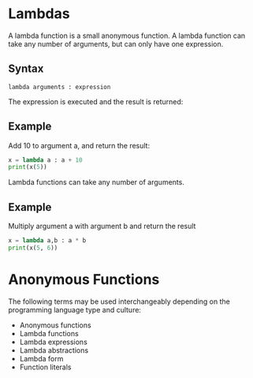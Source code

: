# Lambdas

A lambda function is a small anonymous function.
A lambda function can take any number of arguments, but can only
have one expression.

## Syntax

```
lambda arguments : expression
```

The expression is executed and the result is returned:

## Example

Add 10 to argument a, and return the result:

```python
x = lambda a : a + 10
print(x(5))
```

Lambda functions can take any number of arguments.

## Example

Multiply argument a with argument b and return the result

```python
x = lambda a,b : a * b
print(x(5, 6))
```

# Anonymous Functions

The following terms may be used interchangeably depending on the programming language type and culture:

- Anonymous functions
- Lambda functions
- Lambda expressions
- Lambda abstractions
- Lambda form
- Function literals
